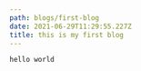 ```yaml
---
path: blogs/first-blog
date: 2021-06-29T11:29:55.227Z
title: this is my first blog
---
```

`hello world`